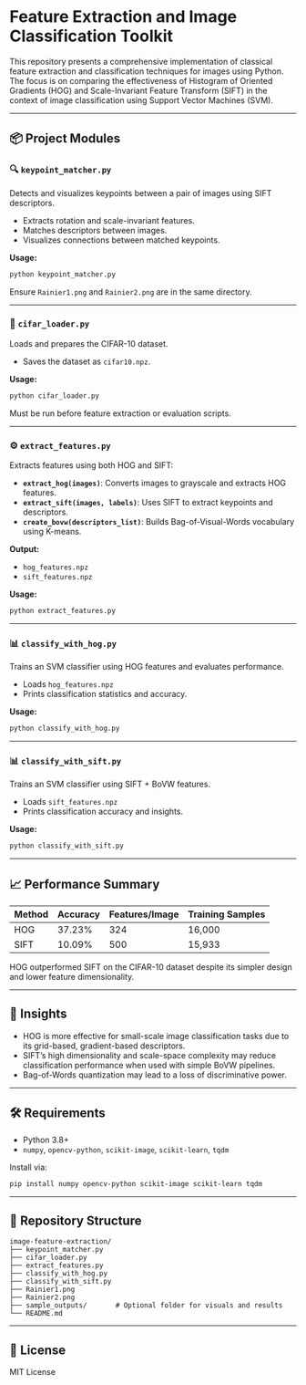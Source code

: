 # Feature Extraction and Image Classification Toolkit

This repository presents a comprehensive implementation of classical feature extraction and classification techniques for images using Python. The focus is on comparing the effectiveness of Histogram of Oriented Gradients (HOG) and Scale-Invariant Feature Transform (SIFT) in the context of image classification using Support Vector Machines (SVM).

---

## 📦 Project Modules

### 🔍 `keypoint_matcher.py`

Detects and visualizes keypoints between a pair of images using SIFT descriptors.

* Extracts rotation and scale-invariant features.
* Matches descriptors between images.
* Visualizes connections between matched keypoints.

**Usage:**

```bash
python keypoint_matcher.py
```

Ensure `Rainier1.png` and `Rainier2.png` are in the same directory.

---

### 📂 `cifar_loader.py`

Loads and prepares the CIFAR-10 dataset.

* Saves the dataset as `cifar10.npz`.

**Usage:**

```bash
python cifar_loader.py
```

Must be run before feature extraction or evaluation scripts.

---

### ⚙️ `extract_features.py`

Extracts features using both HOG and SIFT:

* **`extract_hog(images)`**: Converts images to grayscale and extracts HOG features.
* **`extract_sift(images, labels)`**: Uses SIFT to extract keypoints and descriptors.
* **`create_bovw(descriptors_list)`**: Builds Bag-of-Visual-Words vocabulary using K-means.

**Output:**

* `hog_features.npz`
* `sift_features.npz`

**Usage:**

```bash
python extract_features.py
```

---

### 📊 `classify_with_hog.py`

Trains an SVM classifier using HOG features and evaluates performance.

* Loads `hog_features.npz`
* Prints classification statistics and accuracy.

**Usage:**

```bash
python classify_with_hog.py
```

---

### 📊 `classify_with_sift.py`

Trains an SVM classifier using SIFT + BoVW features.

* Loads `sift_features.npz`
* Prints classification accuracy and insights.

**Usage:**

```bash
python classify_with_sift.py
```

---

## 📈 Performance Summary

| Method | Accuracy | Features/Image | Training Samples |
| ------ | -------- | -------------- | ---------------- |
| HOG    | 37.23%   | 324            | 16,000           |
| SIFT   | 10.09%   | 500            | 15,933           |

HOG outperformed SIFT on the CIFAR-10 dataset despite its simpler design and lower feature dimensionality.

---

## 🧠 Insights

* HOG is more effective for small-scale image classification tasks due to its grid-based, gradient-based descriptors.
* SIFT’s high dimensionality and scale-space complexity may reduce classification performance when used with simple BoVW pipelines.
* Bag-of-Words quantization may lead to a loss of discriminative power.

---

## 🛠️ Requirements

* Python 3.8+
* `numpy`, `opencv-python`, `scikit-image`, `scikit-learn`, `tqdm`

Install via:

```bash
pip install numpy opencv-python scikit-image scikit-learn tqdm
```

---

## 📂 Repository Structure

```
image-feature-extraction/
├── keypoint_matcher.py
├── cifar_loader.py
├── extract_features.py
├── classify_with_hog.py
├── classify_with_sift.py
├── Rainier1.png
├── Rainier2.png
├── sample_outputs/       # Optional folder for visuals and results
└── README.md
```

---

## 📝 License

MIT License
